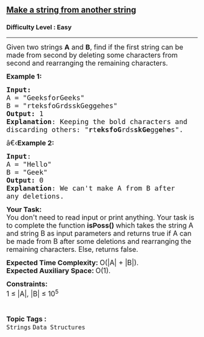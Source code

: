 <h2><a href="https://www.geeksforgeeks.org/problems/make-a-string-from-another-string--141625/1?page=2&category=Arrays,Strings&difficulty=Easy&sortBy=accuracy">Make a string from another string</a></h2><h3>Difficulty Level : Easy</h3><hr><div class="problems_problem_content__Xm_eO"><p><span style="font-size:18px">Given two strings <strong>A</strong> and <strong>B</strong>, find if the first string can be made from second by deleting some characters from second and rearranging the&nbsp;remaining characters.</span></p>

<p><span style="font-size:18px"><strong>Example 1:</strong></span></p>

<pre><span style="font-size:18px"><strong>Input:</strong>
A = "GeeksforGeeks" 
B = "rteksfoGrdsskGeggehes"
<strong>Output:</strong> 1
<strong>Explanation</strong>: Keeping the bold characters and
discarding others: "<strong>r</strong>t<strong>eksfoG</strong>rds<strong>skGe</strong>gg<strong>e</strong>h<strong>e</strong>s".
</span></pre>

<p><span style="font-size:18px">â€‹<strong>Example 2:</strong></span></p>

<pre><span style="font-size:18px"><strong>Input</strong>: 
A = "Hello" 
B = "Geek"
<strong>Output:</strong> 0
<strong>Explanation</strong>: We can't make A from B after
any deletions.
</span></pre>

<p><span style="font-size:18px"><strong>Your Task:</strong><br>
You don't need to read input or print anything. Your task is to complete the function&nbsp;<strong>isPoss()&nbsp;</strong>which takes the string A and string B&nbsp;as input parameters&nbsp;and returns true&nbsp;if A can be made from B after some deletions and rearranging the remaining characters. Else, returns false.</span></p>

<p><span style="font-size:18px"><strong>Expected Time Complexity:&nbsp;</strong>O(|A| + |B|).<br>
<strong>Expected Auxiliary Space:&nbsp;</strong>O(1).</span></p>

<p><span style="font-size:18px"><strong>Constraints:</strong><br>
1 ≤ |A|, |B| ≤ 10<sup>5</sup></span></p>
</div><br><p><span style=font-size:18px><strong>Topic Tags : </strong><br><code>Strings</code>&nbsp;<code>Data Structures</code>&nbsp;